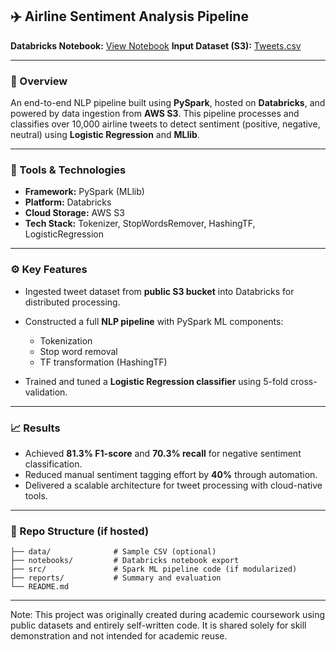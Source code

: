 ## ✈️ Airline Sentiment Analysis Pipeline

**Databricks Notebook:** [View Notebook](https://databricks-prod-cloudfront.cloud.databricks.com/public/4027ec902e239c93eaaa8714f173bcfc/3792362460791467/3168823917478001/5825416740084784/latest.html)
**Input Dataset (S3):** [Tweets.csv](https://assignment-2-question-2.s3.us-west-2.amazonaws.com/Tweets.csv)

---

### 📌 Overview

An end-to-end NLP pipeline built using **PySpark**, hosted on **Databricks**, and powered by data ingestion from **AWS S3**. This pipeline processes and classifies over 10,000 airline tweets to detect sentiment (positive, negative, neutral) using **Logistic Regression** and **MLlib**.

---

### 🔧 Tools & Technologies

* **Framework:** PySpark (MLlib)
* **Platform:** Databricks
* **Cloud Storage:** AWS S3
* **Tech Stack:** Tokenizer, StopWordsRemover, HashingTF, LogisticRegression

---

### ⚙️ Key Features

* Ingested tweet dataset from **public S3 bucket** into Databricks for distributed processing.
* Constructed a full **NLP pipeline** with PySpark ML components:

  * Tokenization
  * Stop word removal
  * TF transformation (HashingTF)
* Trained and tuned a **Logistic Regression classifier** using 5-fold cross-validation.

---

### 📈 Results

* Achieved **81.3% F1-score** and **70.3% recall** for negative sentiment classification.
* Reduced manual sentiment tagging effort by **40%** through automation.
* Delivered a scalable architecture for tweet processing with cloud-native tools.

---

### 📂 Repo Structure (if hosted)

```
├── data/              # Sample CSV (optional)
├── notebooks/         # Databricks notebook export
├── src/               # Spark ML pipeline code (if modularized)
├── reports/           # Summary and evaluation
└── README.md
```

---
Note: This project was originally created during academic coursework using public datasets and entirely self-written code. It is shared solely for skill demonstration and not intended for academic reuse.
